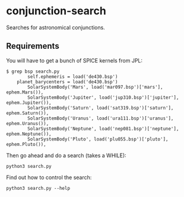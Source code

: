 conjunction-search
==================

Searches for astronomical conjunctions.

Requirements
------------

You will have to get a bunch of SPICE kernels from JPL:

```
$ grep bsp search.py
        self.ephemeris = load('de430.bsp')
    planet_barycenters = load('de430.bsp')
        SolarSystemBody('Mars', load('mar097.bsp')['mars'], ephem.Mars()),
        SolarSystemBody('Jupiter', load('jup310.bsp')['jupiter'], ephem.Jupiter()),
        SolarSystemBody('Saturn', load('sat319.bsp')['saturn'], ephem.Saturn()),
        SolarSystemBody('Uranus', load('ura111.bsp')['uranus'], ephem.Uranus()),
        SolarSystemBody('Neptune', load('nep081.bsp')['neptune'], ephem.Neptune()),
        SolarSystemBody('Pluto', load('plu055.bsp')['pluto'], ephem.Pluto()),

```

Then go ahead and do a search (takes a WHILE):

    python3 search.py

Find out how to control the search:

    python3 search.py --help